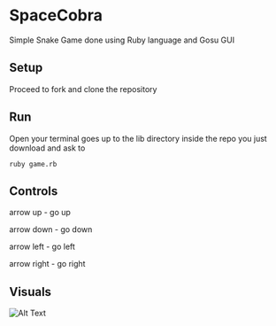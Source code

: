 # SpaceCobra #
Simple Snake Game done using Ruby language and Gosu GUI

## Setup ##
Proceed to fork and clone the repository

## Run ##
Open your terminal goes up to the lib directory inside the repo you just download and ask to

```
ruby game.rb
```

## Controls ##
arrow up - go up

arrow down - go down

arrow left - go left

arrow right - go right

## Visuals ##

![Alt Text](http://g.recordit.co/AjtvUfQGhS.gif)
